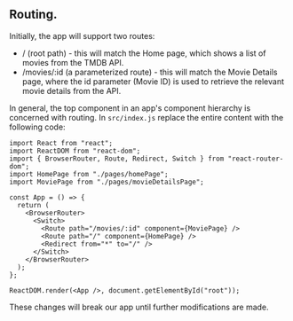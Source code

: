 ## Routing.

Initially, the app will support two routes:

+ / (root path) - this will match the Home page, which shows a list of movies from the TMDB API.
+ /movies/:id (a parameterized route) - this will match the Movie Details page, where the id parameter (Movie ID) is used to retrieve the relevant movie details from the API.

In general, the top component in an app's component hierarchy is concerned with routing. In `src/index.js` replace the entire content with the following code:
~~~
import React from "react";
import ReactDOM from "react-dom";
import { BrowserRouter, Route, Redirect, Switch } from "react-router-dom";
import HomePage from "./pages/homePage";
import MoviePage from "./pages/movieDetailsPage";

const App = () => {
  return (
    <BrowserRouter>
      <Switch>
        <Route path="/movies/:id" component={MoviePage} />
        <Route path="/" component={HomePage} />
        <Redirect from="*" to="/" />
      </Switch>
    </BrowserRouter>
  );
};

ReactDOM.render(<App />, document.getElementById("root"));
~~~
These changes will break our app until further modifications are made.

